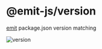 # @emit-js/version

[emit](https://github.com/emit-js/emit#readme) package.json version matching

![version](version.gif)
